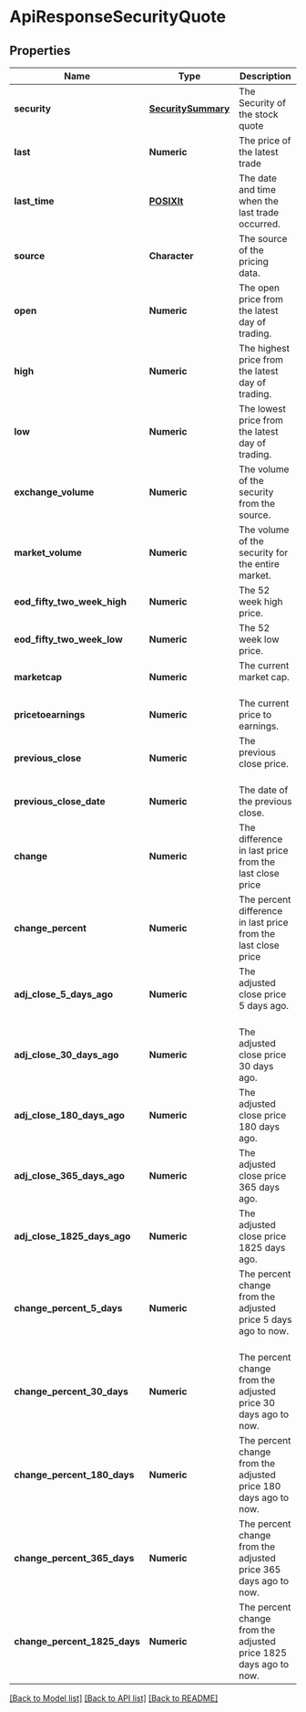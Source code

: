 # ApiResponseSecurityQuote

[//]: # (CLASS:IntrinioSDK::ApiResponseSecurityQuote)

[//]: # (KIND:object)

## Properties

[//]: # (START_DEFINITION)

Name | Type | Description
------------ | ------------- | -------------
**security** | [**SecuritySummary**](SecuritySummary.md) | The Security of the stock quote &nbsp;
**last** | **Numeric** | The price of the latest trade &nbsp;
**last_time** | [**POSIXlt**](POSIXlt.md) | The date and time when the last trade occurred. &nbsp;
**source** | **Character** | The source of the pricing data. &nbsp;
**open** | **Numeric** | The open price from the latest day of trading. &nbsp;
**high** | **Numeric** | The highest price from the latest day of trading. &nbsp;
**low** | **Numeric** | The lowest price from the latest day of trading. &nbsp;
**exchange_volume** | **Numeric** | The volume of the security from the source. &nbsp;
**market_volume** | **Numeric** | The volume of the security for the entire market. &nbsp;
**eod_fifty_two_week_high** | **Numeric** | The 52 week high price. &nbsp;
**eod_fifty_two_week_low** | **Numeric** | The 52 week low price. &nbsp;
**marketcap** | **Numeric** | The current market cap. &nbsp;
**pricetoearnings** | **Numeric** | The current price to earnings. &nbsp;
**previous_close** | **Numeric** | The previous close price. &nbsp;
**previous_close_date** | **Numeric** | The date of the previous close. &nbsp;
**change** | **Numeric** | The difference in last price from the last close price &nbsp;
**change_percent** | **Numeric** | The percent difference in last price from the last close price &nbsp;
**adj_close_5_days_ago** | **Numeric** | The adjusted close price 5 days ago. &nbsp;
**adj_close_30_days_ago** | **Numeric** | The adjusted close price 30 days ago. &nbsp;
**adj_close_180_days_ago** | **Numeric** | The adjusted close price 180 days ago. &nbsp;
**adj_close_365_days_ago** | **Numeric** | The adjusted close price 365 days ago. &nbsp;
**adj_close_1825_days_ago** | **Numeric** | The adjusted close price 1825 days ago. &nbsp;
**change_percent_5_days** | **Numeric** | The percent change from the adjusted price 5 days ago to now. &nbsp;
**change_percent_30_days** | **Numeric** | The percent change from the adjusted price 30 days ago to now. &nbsp;
**change_percent_180_days** | **Numeric** | The percent change from the adjusted price 180 days ago to now. &nbsp;
**change_percent_365_days** | **Numeric** | The percent change from the adjusted price 365 days ago to now. &nbsp;
**change_percent_1825_days** | **Numeric** | The percent change from the adjusted price 1825 days ago to now. &nbsp;

[//]: # (END_DEFINITION)


[//]: # (CONTAINED_CLASS:IntrinioSDK::SecuritySummary)


[//]: # (CONTAINED_CLASS:IntrinioSDK::POSIXlt)


[[Back to Model list]](../README.md#documentation-for-models) [[Back to API list]](../README.md#documentation-for-api-endpoints) [[Back to README]](../README.md)


